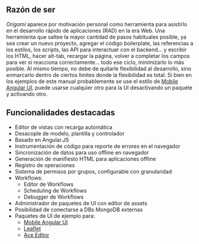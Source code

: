 Razón de ser
------------

_Origami_ aparece por motivación personal como herramienta para asistirlo en el desarrollo rápido de aplicaciones (RAD) en la era Web.
Una herramienta que saltee la mayor cantidad de pasos habituales posible, ya sea crear un nuevo proyecto, agregar el código boilerplate, las referencias a los estilos, los scripts, las API para interactuar con el backend... y escribir los HTML, hacer alt-tab, recargar la página, volver a completar los campos para ver si reacciona correctamente... todo ese ciclo, minimizarlo lo más posible.
Al mismo tiempo, no debe de quitarle flexibilidad al desarrollo, sino enmarcarlo dentro de ciertos límites donde la flexibilidad es total. Si bien en los ejemplos de este manual probablemente se use el estilo de [Mobile Angular UI](http://mobileangularui.com/), puede usarse cualquier otro para la UI desactivando un paquete y activando otro.

Funcionalidades destacadas
--------------------------

 - Editor de vistas con recarga automática
 - Desacople de modelo, plantilla y controlador
 - Basado en Angular.JS
 - Instrumentación de código para reporte de errores en el navegador
 - Sincronización de datos para uso offline en navegador
 - Generación de manifiesto HTML para aplicaciones offline
 - Registro de operaciones
 - Sistema de permisos por grupos, configurable con granularidad
 - Workflows:
   - Editor de Workflows
   - Scheduling de Workflows
   - Debugger de Workflows
 - Administrador de paquetes de UI con editor de assets
 - Posibilidad de conectarse a DBs MongoDB externas
 - Paquetes de UI de ejemplo para:
   - [Mobile Angular UI](http://mobileangularui.com)
   - [Leaflet](http://leafletjs.com)
   - [Ace Editor](http://ace.c9.io)
 
